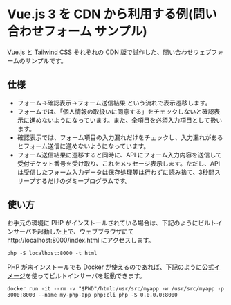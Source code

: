 # Vue.js 3 を CDN から利用する例(問い合わせフォーム サンプル)

[Vue.js](https://ja.vuejs.org/) と [Tailwind CSS](https://tailwindcss.com/) それぞれの CDN 版で試作した、問い合わせウェブフォームのサンプルです。

## 仕様

* フォーム→確認表示→フォーム送信結果 という流れで表示遷移します。
* フォームでは、「個人情報の取扱いに同意する」をチェックしないと確認表示に進めないようになっています。また、全項目を必須入力項目として扱います。
* 確認表示では、フォーム項目の入力漏れだけをチェックし、入力漏れがあるとフォーム送信に進めないようになっています。
* フォーム送信結果に遷移すると同時に、API にフォーム入力内容を送信して受付チケット番号を受け取り、これをメッセージ表示します。ただし、API は受信したフォーム入力データは保存処理等は行わずに読み捨て、3秒間スリープするだけのダミープログラムです。

## 使い方

お手元の環境に PHP がインストールされている場合は、下記のようにビルトインサーバを起動した上で、ウェブブラウザにて http://localhost:8000/index.html にアクセスします。
```
php -S localhost:8000 -t html
```

PHP が未インストールでも Docker が使えるのであれば、下記のように[公式イメージ](https://hub.docker.com/_/php)を使ってビルトインサーバを起動できます。
```
docker run -it --rm -v "$PWD"/html:/usr/src/myapp -w /usr/src/myapp -p 8000:8000 --name my-php-app php:cli php -S 0.0.0.0:8000
```

